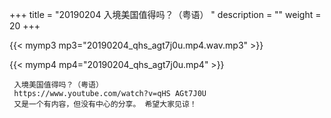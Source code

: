 +++
title = "20190204  入境美国值得吗？（粤语） "
description = ""
weight = 20
+++

{{< mymp3 mp3="20190204_qhs_agt7j0u.mp4.wav.mp3" >}}

{{< mymp4 mp4="20190204_qhs_agt7j0u.mp4" >}}

     入境美国值得吗？（粤语） 
     https://www.youtube.com/watch?v=qHS AGt7J0U 
     又是一个有内容，但没有中心的分享。 希望大家见谅！ 
